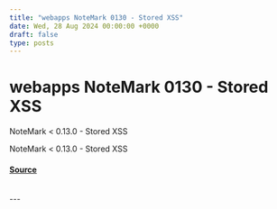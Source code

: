 ```yaml
---
title: "webapps NoteMark 0130 - Stored XSS"
date: Wed, 28 Aug 2024 00:00:00 +0000
draft: false
type: posts
---
```

# webapps NoteMark 0130 - Stored XSS





NoteMark < 0.13.0 - Stored XSS

NoteMark < 0.13.0 - Stored XSS

#### [Source](https://www.exploit-db.com/exploits/52078)

<br/>
---
